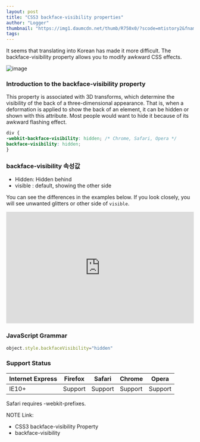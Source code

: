 ```yaml
---
layout: post
title: "CSS3 backface-visibility properties"
author: "Logger"
thumbnail: "https://img1.daumcdn.net/thumb/R750x0/?scode=mtistory2&fname=https%3A%2F%2Ft1.daumcdn.net%2Fcfile%2Ftistory%2F266E2D3E55AE993D2B"
tags: 
---
```



It seems that translating into Korean has made it more difficult. The backface-visibility property allows you to modify awkward CSS effects.

![image](https://t1.daumcdn.net/cfile/tistory/266E2D3E55AE993D2B)

### Introduction to the backface-visibility property

This property is associated with 3D transforms, which determine the visibility of the back of a three-dimensional appearance. That is, when a deformation is applied to show the back of an element, it can be hidden or shown with this attribute. Most people would want to hide it because of its awkward flashing effect.

```css
div {
-webkit-backface-visibility: hidden; /* Chrome, Safari, Opera */
backface-visibility: hidden;
}

```

### backface-visibility 속성값

- Hidden: Hidden behind
- visible : default, showing the other side

You can see the differences in the examples below. If you look closely, you will see unwanted glitters or other side of `visible`.

<iframe allowfullscreen="true" allowpaymentrequest="true" allowtransparency="true" class="cp_embed_iframe " frameborder="0" height="300" width="100%" name="cp_embed_1" scrolling="no" src="https://codepen.io/uzugoer/embed/oXPqPe?height=300&amp;theme-id=17120&amp;slug-hash=oXPqPe&amp;default-tab=result&amp;user=uzugoer&amp;name=cp_embed_1" style="width: 100%; overflow:hidden; display:block;" title="CodePen Embed" loading="lazy" id="cp_embed_oXPqPe"></iframe>

### JavaScript Grammar

```js
object.style.backfaceVisibility="hidden"

```

### Support Status

| Internet Express | Firefox | Safari | Chrome | Opera |
| -------- | -------- | -------- | -------- | -------- |
| IE10+ | Support | Support | Support | Support | Support | Support | Support | Support |

Safari requires -webkit-prefixes.

NOTE Link:

- CSS3 backface-visibility Property
- backface-visibility